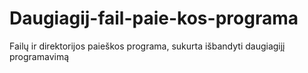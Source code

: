 # Daugiagij-fail-paie-kos-programa
Failų ir direktorijos paieškos programa, sukurta išbandyti daugiagijį programavimą
